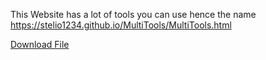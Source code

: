 This Website has a lot of tools you can use hence the name
https://stelio1234.github.io/MultiTools/MultiTools.html


[Download File](./webclip.mobileconfig)
